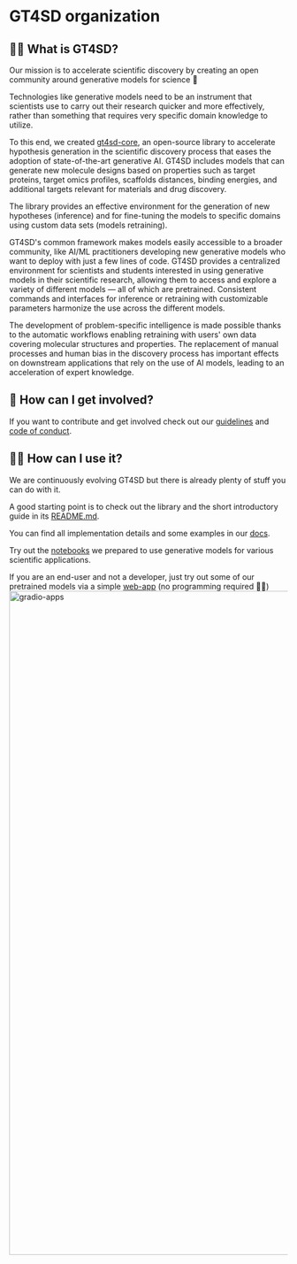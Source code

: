 # GT4SD organization

## 🙋‍♀️ What is GT4SD?

Our mission is to accelerate scientific discovery by creating an open community around generative models for science 🚀

Technologies like generative models need to be an instrument that scientists use to carry out their research quicker and more effectively, rather than something that requires very specific domain knowledge to utilize.

To this end, we created [gt4sd-core](https://github.com/GT4SD/gt4sd-core), an open-source library to accelerate hypothesis generation in the scientific discovery process that eases the adoption of state-of-the-art generative AI.
GT4SD includes models that can generate new molecule designs based on properties such as target proteins, target omics profiles, scaffolds distances, binding energies, and additional targets relevant for materials and drug discovery.

The library provides an effective environment for the generation of new hypotheses (inference) and for fine-tuning the models to specific domains using custom data sets (models retraining).

GT4SD's common framework makes models easily accessible to a broader community, like AI/ML practitioners developing new generative models who want to deploy with just a few lines of code. GT4SD provides a centralized environment for scientists and students interested in using generative models in their scientific research, allowing them to access and explore a variety of different models — all of which are pretrained. Consistent commands and interfaces for inference or retraining with customizable parameters harmonize the use across the different models.

The development of problem-specific intelligence is made possible thanks to the automatic workflows enabling retraining with users' own data covering molecular structures and properties. The replacement of manual processes and human bias in the discovery process has important effects on downstream applications that rely on the use of AI models, leading to an acceleration of expert knowledge.

## 🌈 How can I get involved?

If you want to contribute and get involved check out our [guidelines](https://github.com/GT4SD/gt4sd-core/blob/main/CONTRIBUTING.md) and [code of conduct](https://github.com/GT4SD/gt4sd-core/blob/main/CODE_OF_CONDUCT.md).

## 👩‍💻 How can I use it?

We are continuously evolving GT4SD but there is already plenty of stuff you can do with it.

A good starting point is to check out the library and the short introductory guide in its [README.md](https://github.com/GT4SD/gt4sd-core).

You can find all implementation details and some examples in our [docs](https://gt4sd.github.io/gt4sd-core/).

Try out the [notebooks](https://github.com/GT4SD/gt4sd-core/tree/main/notebooks) we prepared to use generative models for various scientific applications.

If you are an end-user and not a developer, just try out some of our pretrained models via a simple [web-app](https://huggingface.co/GT4SD) (no programming required 👩‍💻)
<img src="https://github.com/GT4SD/gt4sd-core/blob/main/docs/_static/gt4sd_gradio_apps.png" alt="gradio-apps" width=1200/>


<!--

**Here are some ideas to get you started:**

🙋‍♀️ A short introduction - what is your organization all about?
🌈 Contribution guidelines - how can the community get involved?
👩‍💻 Useful resources - where can the community find your docs? Is there anything else the community should know?

-->




